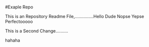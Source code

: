 #Exaple Repo

This is an Repository Readme File,...............Hello Dude Nopse Yepse Perfectooooo

This is a Second Change..........


hahaha